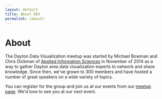 ```yaml
---
layout: default
title: About DDV
permalink: /about/
---
```


# About

The Dayton Data Visualization meetup was started by
Michael Bowman and
Chris Dickman
of [Applied Information Sciences](http://workatais.com)
in November of 2014 as a way to gather Dayton area data visualization
experts to network and share knowledge. Since then, we've grown to 300 members
and have hosted a number of great speakers on a wide variety of topics.

You can register for the group and join us at our events from our
[meetup page](http://meetup.com/daytondv). We'd love to see you at our
next event.
